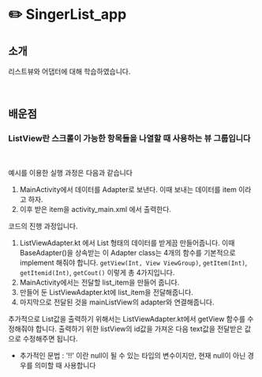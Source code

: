 # ✏️ SingerList_app

## 소개
리스트뷰와 어댑터에 대해 학습하였습니다.

<br>

## 배운점
### ListView란 스크롤이 가능한 항목들을 나열할 때 사용하는 뷰 그룹입니다 

<br>

예시를 이용한 실행 과정은 다음과 같습니다
1. MainActivity에서 데이터를 Adapter로 보낸다. 이때 보내는 데이터를 item 이라고 하자.
2. 이후 받은 item을 activity_main.xml 에서 출력한다.

코드의 진행 과정입니다.
1. ListViewAdapter.kt 에서 List 형태의 데이터를 받게끔 만들어줍니다.
이때 BaseAdapter()을 상속받는 이 Adapter class는 4개의 함수를 기본적으로 implement 해줘야 합니다.
`getView(Int, View ViewGroup)`, `getItem(Int)`, `getItemid(Int)`, `getCout()` 이렇게 총 4가지입니다. 
2. MainActivity에서는 전달할 list_item을 만들어 줍니다. 
3. 만들어 둔 ListViewAdapter.kt에 list_item을 전달해줍니다. 
4. 마지막으로 전달된 것을 mainListView의 adapter와 연결해줍니다.

추가적으로 List값을 출력하기 위해서는 ListViewAdapter.kt에서 getView 함수를 수정해줘야 합니다. 출력하기 위한 listView의 id값을 가져온 다음 text값을 전달받은 값으로 수정해주면 됩니다.

- 추가적인 문법 : '!!' 이란 null이 될 수 있는 타입의 변수이지만, 현재 null이 아닌 경우를 의미할 때 사용합니다 
